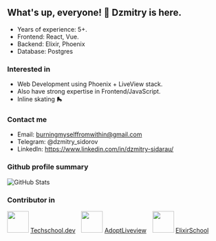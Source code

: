 ## What's up, everyone! 👋 Dzmitry is here.

- Years of experience: 5+.
- Frontend: React, Vue.
- Backend: Elixir, Phoenix
- Database: Postgres

### Interested in

- Web Development using Phoenix + LiveView stack.
- Also have strong expertise in Frontend/JavaScript.
- Inline skating 🛼

### Contact me

- Email: burningmyselffromwithin@gmail.com
- Telegram: @dzmitry_sidorov
- LinkedIn: https://www.linkedin.com/in/dzmitry-sidarau/

### Github profile summary

![GitHub Stats](https://github-readme-stats.vercel.app/api?username=dmitry-sidorov&theme=dark&show_icons=true&hide_border=true&count_private=true)

### Contributor in

<div>
  <span style="width: fit-content; margin-right: 10px;">
    <img src="https://ucarecdn.com/0c601611-edbf-4c11-a03c-b24460223e5e/" style="width: 50px; height: 50px;" />
    <a href="https://github.com/danielbergholz/techschool.dev">Techschool.dev</a>
  </span>
  <span style="width: fit-content; margin-right: 10px;">
    <img src="https://avatars.githubusercontent.com/u/166174744?s=200&v=4" style="width: 50px; height: 50px;" />
    <a href="https://github.com/adopt-liveview/adopt-liveview">AdoptLiveview</a>
  </span>
  <span style="width: fit-content;">
    <img src="https://avatars.githubusercontent.com/u/17727647?s=200&v=4" style="width: 50px; height: 50px;" />
    <a href="https://github.com/elixirschool/elixirschool">ElixirSchool</a>
  </span>
</div>

<!--
**dmitry-sidorov/dmitry-sidorov** is a ✨ _special_ ✨ repository because its `README.md` (this file) appears on your GitHub profile.

Here are some ideas to get you started:

- 🔭 I’m currently working on ...
- 🌱 I’m currently learning ...
- 👯 I’m looking to collaborate on ...
- 🤔 I’m looking for help with ...
- 💬 Ask me about ...
- 📫 How to reach me: ...
- 😄 Pronouns: ...
- ⚡ Fun fact: ...
-->
